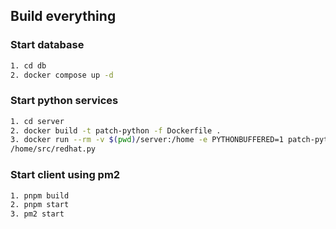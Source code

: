 ## Build everything

### Start database

```sh
1. cd db
2. docker compose up -d
```

### Start python services

```sh
1. cd server
2. docker build -t patch-python -f Dockerfile .
3. docker run --rm -v $(pwd)/server:/home -e PYTHONBUFFERED=1 patch-python python3
/home/src/redhat.py
```

### Start client using pm2

```sh
1. pnpm build
2. pnpm start
3. pm2 start
```
